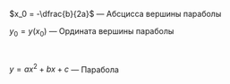 $x_0 = -\dfrac{b}{2a}$ — Абсцисса вершины параболы

$y_0 = y(x_0)$ — Ордината вершины параболы

<Br>

$y = ax^2 + bx + c$ — Парабола